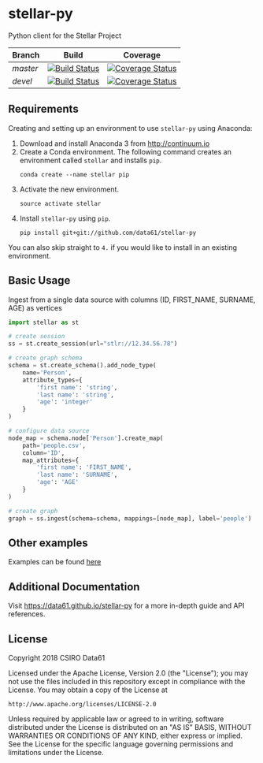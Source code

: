 # stellar-py 
Python client for the Stellar Project

|Branch|Build|Coverage|
|:-----|:----:|:----:|
|*master*|[![Build Status](https://travis-ci.org/data61/stellar-py.svg?branch=master)](https://travis-ci.org/data61/stellar-py)|[![Coverage Status](https://coveralls.io/repos/github/data61/stellar-py/badge.svg?branch=master)](https://coveralls.io/github/data61/stellar-py?branch=master)|
|*devel*|[![Build Status](https://travis-ci.org/data61/stellar-py.svg?branch=devel)](https://travis-ci.org/data61/stellar-py)|[![Coverage Status](https://coveralls.io/repos/github/data61/stellar-py/badge.svg?branch=devel)](https://coveralls.io/github/data61/stellar-py?branch=devel)|

## Requirements
Creating and setting up an environment to use `stellar-py` using Anaconda:
1. Download and install Anaconda 3 from <http://continuum.io>
2. Create a Conda environment. The following command creates an environment called `stellar` and installs `pip`.
    ```
    conda create --name stellar pip
    ```
3. Activate the new environment.
    ```
    source activate stellar
    ```
4. Install `stellar-py` using `pip`.
    ```
    pip install git+git://github.com/data61/stellar-py
    ``` 
You can also skip straight to `4.` if you would like to install in an existing environment.

## Basic Usage
Ingest from a single data source with columns (ID, FIRST_NAME, SURNAME, AGE) as vertices
```python
import stellar as st

# create session
ss = st.create_session(url="stlr://12.34.56.78")

# create graph schema
schema = st.create_schema().add_node_type(
    name='Person',
    attribute_types={
        'first name': 'string',
        'last name': 'string',
        'age': 'integer'
    }
)

# configure data source
node_map = schema.node['Person'].create_map(
    path='people.csv',
    column='ID',
    map_attributes={
        'first name': 'FIRST_NAME',
        'last name': 'SURNAME',
        'age': 'AGE'
    }
)

# create graph 
graph = ss.ingest(schema=schema, mappings=[node_map], label='people')
```

## Other examples
Examples can be found [here](examples)

## Additional Documentation
Visit <https://data61.github.io/stellar-py> for a more in-depth guide and API references.

## License
Copyright 2018 CSIRO Data61

Licensed under  the Apache License, Version  2.0 (the "License"); you  may not
use  the files  included  in this  repository except  in  compliance with  the
License.  You may obtain a copy of the License at

    http://www.apache.org/licenses/LICENSE-2.0

Unless  required  by  applicable  law   or  agreed  to  in  writing,  software
distributed under  the License  is distributed  on an  "AS IS"  BASIS, WITHOUT
WARRANTIES OR  CONDITIONS OF  ANY KIND,  either express  or implied.   See the
License for the specific language  governing permissions and limitations under
the License.

